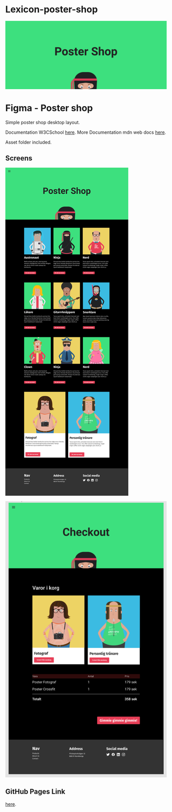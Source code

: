 # Lexicon-poster-shop

![poster](./poster.png)

# Figma - Poster shop

Simple poster shop desktop layout.

Documentation W3CSchool [here](https://www.w3schools.com/).
More Documentation mdn web docs [here](https://developer.mozilla.org/en-US/docs/Web/CSS/grid).

Asset folder included.

## Screens

![screens](./screens.png)

![screens2](./check-out.png)

 ## GitHub Pages Link 
 [here](https://maichonok.github.io/Lexicon-poster-shop/).